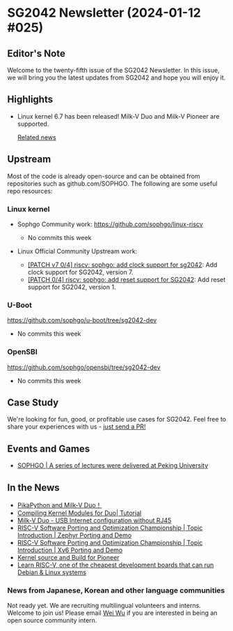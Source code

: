 # SG2042 Newsletter (2024-01-12 #025)

## Editor's Note

Welcome to the twenty-fifth issue of the SG2042 Newsletter.  In this issue, we will bring you the latest updates from SG2042 and hope you will enjoy it.

## Highlights

+ Linux kernel 6.7 has been released! Milk-V Duo and Milk-V Pioneer are supported.

  [Related news](https://mp.weixin.qq.com/s/UMB5ZRSM-fZyR2YM8BiI4A)

## Upstream

Most of the code is already open-source and can be obtained from repositories such as github.com/SOPHGO. The following are some useful repo resources:

### Linux kernel

+ Sophgo Community work: https://github.com/sophgo/linux-riscv

  + No commits this week

+ Linux Official Community Upstream work:

  + [[PATCH v7 0/4] riscv: sophgo: add clock support for sg2042][lk-1]: Add clock support for SG2042, version 7.
  + [[PATCH 0/4] riscv: sophgo: add reset support for SG2042][lk-2]: Add reset support for SG2042, version 1.

[lk-1]: https://lore.kernel.org/linux-riscv/cover.1704694903.git.unicorn_wang@outlook.com/
[lk-2]: https://lore.kernel.org/linux-riscv/cover.1704790558.git.unicorn_wang@outlook.com/

### U-Boot

https://github.com/sophgo/u-boot/tree/sg2042-dev

+ No commits this week

### OpenSBI

https://github.com/sophgo/opensbi/tree/sg2042-dev

+ No commits this week

## Case Study

We're looking for fun, good, or profitable use cases for SG2042. Feel free to share your experiences with us - [just send a PR!](https://github.com/sophgocommunity/SG2042-Newsletter/pulls)

## Events and Games

+ [SOPHGO | A series of lectures were delivered at Peking University][event-1]

[event-1]:https://mp.weixin.qq.com/s/O9BGM4WqI5u5CoBAjkl1fg

## In the News

+ [PikaPython and Milk-V Duo！][news-1]
+ [Compiling Kernel Modules for Duo| Tutorial][news-2]
+ [Milk-V Duo - USB Internet configuration without RJ45][news-3]
+ [RISC-V Software Porting and Optimization Championship | Topic Introduction | Zephyr Porting and Demo][news-4]
+ [RISC-V Software Porting and Optimization Championship | Topic Introduction | Xv6 Porting and Demo][news-5]
+ [Kernel source and Build for Pioneer][news-6]
+ [Learn RISC-V, one of the cheapest development boards that can run Debian & Linux systems][news-7]

[news-1]:https://mp.weixin.qq.com/s/xWQVvnEb--usUto5RySLBQ
[news-2]:https://community.milkv.io/t/duo/1172
[news-3]:https://forum.sophgo.com/t/milk-v-duo-usb-internet-configuration-without-rj45/479
[news-4]:https://www.bilibili.com/video/BV1264y1E7PJ
[news-5]:https://www.bilibili.com/video/BV1794y1T7A2
[news-6]:https://community.milkv.io/t/kernel-sauce-and-build/1153
[news-7]:https://www.youtube.com/watch?v=sm8XK6Am3OQ

### News from Japanese, Korean and other language communities

Not ready yet. We are recruiting multilingual volunteers and interns. Welcome to join us! Please email [Wei Wu](mailto:wuwei2016@iscas.ac.cn) if you are interested in being an open source community intern.